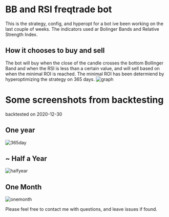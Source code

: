 # BB and RSI freqtrade bot
This is the strategy, config, and hyperopt for a bot ive been working on the last couple of weeks. The indicators used ar Bolinger Bands and Relative Strength Index.

## How it chooses to buy and sell
The bot will buy when the close of the candle crosses the bottom Bollinger Band and when the RSI is less than a certain value, and will sell based on when the minimal ROI is reached. The minimal ROI has been determiend by hyperoptimizing the strategy on 365 days. 
![graph](https://user-images.githubusercontent.com/59344613/103338483-6c8e8880-4a33-11eb-900d-55d8008048b7.png)

# Some screenshots from backtesting
backtested on 2020-12-30

## One year
![365day](https://user-images.githubusercontent.com/59344613/103338288-bcb91b00-4a32-11eb-9200-a7cef10788b9.JPG)

## ~ Half a Year
![halfyear](https://user-images.githubusercontent.com/59344613/103338521-85973980-4a33-11eb-9436-27691f2c0233.JPG)

## One Month
![onemonth](https://user-images.githubusercontent.com/59344613/103338523-8760fd00-4a33-11eb-9e56-45cb5a3da9ff.JPG)


Please feel free to contact me with questions, and leave issues if found.
